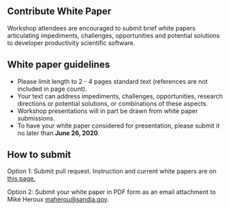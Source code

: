 ## Contribute White Paper

Workshop attendees are encouraged to submit brief white papers articulating impediments, challenges, opportunities and potential solutions to developer productivity scientific software.

## White paper guidelines
- Please limit length to 2 - 4 pages standard text (references are not included in page count).
- Your text can address impediments, challenges, opportunities, research directions or potential solutions, or combinations of these aspects.
- Workshop presentations will in part be drawn from white paper submissions.
- To have your white paper considered for presentation, please submit it no later than **June 26, 2020**.

## How to submit
Option 1: Submit pull request. Instruction and current white papers are on [this page.](https://collegeville.github.io/CW20/WorkshopResources/WhitePapers/WhitePaperList.html)

Option 2: Submit your white paper in PDF form as an email attachment to Mike Heroux <maherou@sandia.gov>.
